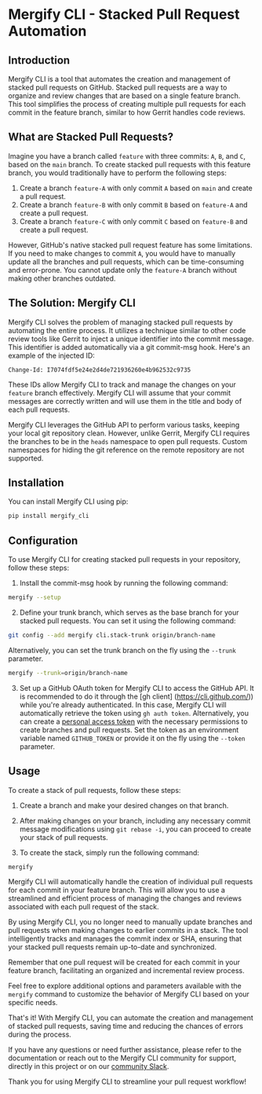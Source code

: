 # Mergify CLI - Stacked Pull Request Automation

## Introduction

Mergify CLI is a tool that automates the creation and management of stacked pull requests on GitHub. Stacked pull requests are a way to organize and review changes that are based on a single feature branch. This tool simplifies the process of creating multiple pull requests for each commit in the feature branch, similar to how Gerrit handles code reviews.

## What are Stacked Pull Requests?

Imagine you have a branch called `feature` with three commits: `A`, `B`, and `C`, based on the `main` branch. To create stacked pull requests with this feature branch, you would traditionally have to perform the following steps:

1. Create a branch `feature-A` with only commit `A` based on `main` and create a pull request.
2. Create a branch `feature-B` with only commit `B` based on `feature-A` and create a pull request.
3. Create a branch `feature-C` with only commit `C` based on `feature-B` and create a pull request.

However, GitHub's native stacked pull request feature has some limitations. If you need to make changes to commit `A`, you would have to manually update all the branches and pull requests, which can be time-consuming and error-prone. You cannot update only the `feature-A` branch without making other branches outdated.

## The Solution: Mergify CLI

Mergify CLI solves the problem of managing stacked pull requests by automating the entire process. It utilizes a technique similar to other code review tools like Gerrit to inject a unique identifier into the commit message. This identifier is added automatically via a git commit-msg hook. Here's an example of the injected ID:

```
Change-Id: I7074fdf5e24e2d4de721936260e4b962532c9735
```

These IDs allow Mergify CLI to track and manage the changes on your `feature` branch effectively. Mergify CLI will assume that your commit messages are correctly written and will use them in the title and body of each pull requests.

Mergify CLI leverages the GitHub API to perform various tasks, keeping your local git repository clean. However, unlike Gerrit, Mergify CLI requires the branches to be in the `heads` namespace to open pull requests. Custom namespaces for hiding the git reference on the remote repository are not supported.

## Installation

You can install Mergify CLI using pip:

```bash
pip install mergify_cli
```

## Configuration

To use Mergify CLI for creating stacked pull requests in your repository, follow these steps:

1. Install the commit-msg hook by running the following command:

```bash
mergify --setup
```

2. Define your trunk branch, which serves as the base branch for your stacked pull requests. You can set it using the following command:

```bash
git config --add mergify cli.stack-trunk origin/branch-name
```

Alternatively, you can set the trunk branch on the fly using the `--trunk` parameter.

```bash
mergify --trunk=origin/branch-name
```

3. Set up a GitHub OAuth token for Mergify CLI to access the GitHub API. It is recommended to do it through the [gh client] (https://cli.github.com/)) while you're already authenticated. In this case, Mergify CLI will automatically retrieve the token using `gh auth token`. Alternatively, you can create a [personal access token](https://docs.github.com/en/authentication/keeping-your-account-and-data-secure/managing-your-personal-access-tokens) with the necessary permissions to create branches and pull requests. Set the token as an environment variable named `GITHUB_TOKEN` or provide it on the fly using the `--token` parameter.

## Usage

To create a stack of pull requests, follow these steps:

1. Create a branch and make your desired changes on that branch.
2. After making changes on your branch, including any necessary commit message modifications using `git rebase -i`, you can proceed to create your stack of pull requests.

3. To create the stack, simply run the following command:

```bash
mergify
```

Mergify CLI will automatically handle the creation of individual pull requests for each commit in your feature branch. This will allow you to use a streamlined and efficient process of managing the changes and reviews associated with each pull request of the stack.

By using Mergify CLI, you no longer need to manually update branches and pull requests when making changes to earlier commits in a stack. The tool intelligently tracks and manages the commit index or SHA, ensuring that your stacked pull requests remain up-to-date and synchronized.

Remember that one pull request will be created for each commit in your feature branch, facilitating an organized and incremental review process.

Feel free to explore additional options and parameters available with the `mergify` command to customize the behavior of Mergify CLI based on your specific needs.

That's it! With Mergify CLI, you can automate the creation and management of stacked pull requests, saving time and reducing the chances of errors during the process.

If you have any questions or need further assistance, please refer to the documentation or reach out to the Mergify CLI community for support, directly in this project or on our [community Slack](https://slack.mergify.com).

Thank you for using Mergify CLI to streamline your pull request workflow!
